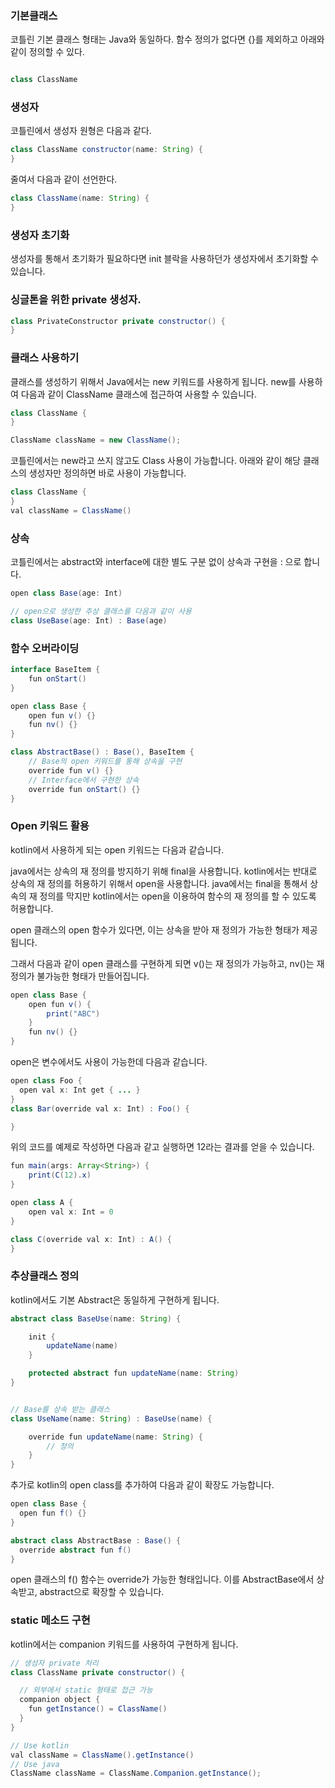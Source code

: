 ### 기본클래스
코틀린 기본 클래스 형태는 Java와 동일하다. 함수 정의가 없다면 {}를 제외하고 아래와 같이 정의할 수 있다.

```java

class ClassName

```

### 생성자
코틀린에서 생성자 원형은 다음과 같다.

```java
class ClassName constructor(name: String) {
}
```

줄여서 다음과 같이 선언한다.

```java
class ClassName(name: String) {
}
```

### 생성자 초기화
생성자를 통해서 초기화가 필요하다면 init 블락을 사용하던가 생성자에서 초기화할 수 있습니다.

### 싱글톤을 위한 private 생성자.
```java
class PrivateConstructor private constructor() {
}
```

### 클래스 사용하기
클래스를 생성하기 위해서 Java에서는 new 키워드를 사용하게 됩니다.
new를 사용하여 다음과 같이 ClassName 클래스에 접근하여 사용할 수 있습니다.
```java
class ClassName {
}

ClassName className = new ClassName();
```

코틀린에서는 new라고 쓰지 않고도 Class 사용이 가능합니다.
아래와 같이 해당 클래스의 생성자만 정의하면 바로 사용이 가능합니다.

```java
class ClassName {
}
val className = ClassName()
```

### 상속
코틀린에서는 abstract와 interface에 대한 별도 구분 없이 상속과 구현을 : 으로 합니다.
```java
open class Base(age: Int)

// open으로 생성한 추상 클래스를 다음과 같이 사용
class UseBase(age: Int) : Base(age)
```

### 함수 오버라이딩

```java
interface BaseItem {
    fun onStart()
}

open class Base {
    open fun v() {}
    fun nv() {}
}

class AbstractBase() : Base(), BaseItem {
    // Base의 open 키워드를 통해 상속을 구현
    override fun v() {}
    // Interface에서 구현한 상속
    override fun onStart() {}
}
```

### Open 키워드 활용

kotlin에서 사용하게 되는 open 키워드는 다음과 같습니다.

java에서는 상속의 재 정의를 방지하기 위해 final을 사용합니다.
kotlin에서는 반대로 상속의 재 정의를 허용하기 위해서 open을 사용합니다.
java에서는 final을 통해서 상속의 재 정의를 막지만 kotlin에서는 open을 이용하여 함수의 재 정의를 할 수 있도록 허용합니다.

open 클래스의 open 함수가 있다면, 이는 상속을 받아 재 정의가 가능한 형태가 제공됩니다.

그래서 다음과 같이 open 클래스를 구현하게 되면 v()는 재 정의가 가능하고, nv()는 재 정의가 불가능한 형태가 만들어집니다.

```java
open class Base {
    open fun v() {
        print("ABC")
    }
    fun nv() {}
}
```

open은 변수에서도 사용이 가능한데 다음과 같습니다.

```java
open class Foo {
  open val x: Int get { ... }
}
class Bar(override val x: Int) : Foo() {

}
```
위의 코드를 예제로 작성하면 다음과 같고 실행하면 12라는 결과를 얻을 수 있습니다.

```java
fun main(args: Array<String>) {
    print(C(12).x)
}

open class A {
    open val x: Int = 0
}

class C(override val x: Int) : A() {
}
```

### 추상클래스 정의
kotlin에서도 기본 Abstract은 동일하게 구현하게 됩니다.

```java
abstract class BaseUse(name: String) {

    init {
        updateName(name)
    }

    protected abstract fun updateName(name: String)
}


// Base를 상속 받는 클래스
class UseName(name: String) : BaseUse(name) {

    override fun updateName(name: String) {
        // 정의
    }
}
```

추가로 kotlin의 open class를 추가하여 다음과 같이 확장도 가능합니다.

```java
open class Base {
  open fun f() {}
}

abstract class AbstractBase : Base() {
  override abstract fun f()
}
```

open 클래스의 f() 함수는 override가 가능한 형태입니다. 이를 AbstractBase에서 상속받고, abstract으로 확장할 수 있습니다.

### static 메소드 구현

kotlin에서는 companion 키워드를 사용하여 구현하게 됩니다.

```java
// 생성자 private 처리
class ClassName private constructor() {

  // 외부에서 static 형태로 접근 가능
  companion object {
    fun getInstance() = ClassName()
  }
}

// Use kotlin
val className = ClassName().getInstance()
// Use java
ClassName className = ClassName.Companion.getInstance();
```
